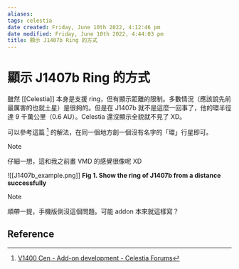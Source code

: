 ```yaml
---
aliases: 
tags: celestia 
date created: Friday, June 10th 2022, 4:12:46 pm
date modified: Friday, June 10th 2022, 4:44:03 pm
title: 顯示 J1407b Ring 的方式
---
```


# 顯示 J1407b Ring 的方式

雖然 [[Celestia]] 本身是支援 ring，但有顯示距離的限制。多數情況（應該說先前最厲害的也就土星）是很夠的。但是在 J1407b 就不是這麼一回事了，他的環半徑達 9 千萬公里（0.6 AU）。Celestia 還沒顯示全貌就不見了 XD。

可以參考這篇 [^1] 的解法，在同一個地方創一個沒有名字的「環」行星即可。

> [!Note]
> 仔細一想，這和我之前畫 VMD 的感覺很像呢 XD

![[J1407b_example.png]]
**Fig 1. Show the ring of J1407b from a distance successfully**

> [!Note]
> 順帶一提，手機版倒沒這個問題。可能 addon 本來就這樣寫？

## Reference

[^1]: [V1400 Cen - Add-on development - Celestia Forums](https://celestia.space/forum/viewtopic.php?f=6&t=20436)